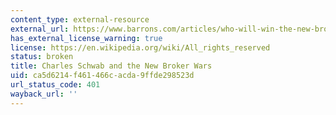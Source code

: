 ```yaml
---
content_type: external-resource
external_url: https://www.barrons.com/articles/who-will-win-the-new-broker-wars-51570233983?mod=hp_LEAD_1&mod=article_inline
has_external_license_warning: true
license: https://en.wikipedia.org/wiki/All_rights_reserved
status: broken
title: Charles Schwab and the New Broker Wars
uid: ca5d6214-f461-466c-acda-9ffde298523d
url_status_code: 401
wayback_url: ''
---
```

